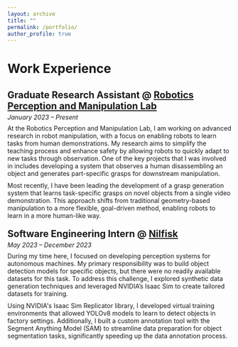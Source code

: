 ```yaml
---
layout: archive
title: ""
permalink: /portfolio/
author_profile: true
---
```



# Work Experience

<h2 style="margin-top: 30px; margin-bottom: 4px;">
  Graduate Research Assistant @ 
  <a href="https://rpm-lab.github.io">Robotics Perception and Manipulation Lab</a>
</h2>
<p style="margin-top: 0; margin-bottom: 8px;">
  <em>January 2023 – Present</em>
</p>

<p style="margin-top: 0; margin-bottom: 10px;">
  At the Robotics Perception and Manipulation Lab, I am working on advanced research in robot manipulation, with a focus on enabling robots to learn tasks from human demonstrations. My research aims to simplify the teaching process and enhance safety by allowing robots to quickly adapt to new tasks through observation. One of the key projects that I was involved in includes developing a system that observes a human disassembling an object and generates part-specific grasps for downstream manipulation.
</p>

<p style="margin-top: 0; margin-bottom: 20px;">
  Most recently, I have been leading the development of a grasp generation system that learns task-specific grasps on novel objects from a single video demonstration. This approach shifts from traditional geometry-based manipulation to a more flexible, goal-driven method, enabling robots to learn in a more human-like way.
</p>



<h2 style="margin-top: 0; margin-bottom: 4px;">
  Software Engineering Intern @ 
  <a href="https://www.nilfisk.com/global/">Nilfisk</a>
</h2>
<p style="margin-top: 0; margin-bottom: 8px;">
  <em>May 2023 – December 2023</em>
</p>

<p style="margin-top: 0; margin-bottom: 10px;">
  During my time here, I focused on developing perception systems for autonomous machines. My primary responsibility was to build object detection models for specific objects, but there were no readily available datasets for this task. To address this challenge, I explored synthetic data generation techniques and leveraged NVIDIA’s Isaac Sim to create tailored datasets for training.
</p>

<p style="margin-top: 0;">
  Using NVIDIA's Isaac Sim Replicator library, I developed virtual training environments that allowed YOLOv8 models to learn to detect objects in factory settings. Additionally, I built a custom annotation tool with the Segment Anything Model (SAM) to streamline data preparation for object segmentation tasks, significantly speeding up the data annotation process.
</p>

